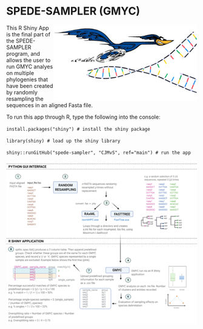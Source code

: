 # SPEDE-SAMPLER (GMYC)

<img src="https://github.com/CJMvS/spede-sampler/blob/main/www/spede_sampler_R_logo.png" height="200" align="right">

This R Shiny App is the final part of the SPEDE-SAMPLER program, and allows the user to run GMYC analyes on multiple phylogenies that have been created by randomly resampling the sequences in an aligned Fasta file.

To run this app through R, type the following into the console:

`install.packages("shiny") # install the shiny package` 

`library(shiny) # load up the shiny library` 

`shiny::runGitHub("spede-sampler", "CJMvS", ref="main") # run the app`

![](https://github.com/CJMvS/spede-sampler/blob/main/HelpFile/spede_sampler_overview_flowchart.png)


